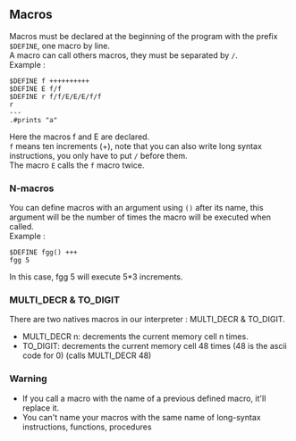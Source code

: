 ## Macros

Macros must be declared at the beginning of the program with the prefix `$DEFINE`, one macro by line.<br>
A macro can call others macros, they must be separated by `/`. <br>
Example :

```
$DEFINE f ++++++++++
$DEFINE E f/f
$DEFINE r f/f/E/E/E/f/f
r
---
.#prints "a"
```
 
 Here the macros f and E are declared.<br>
 `f` means ten increments (+), note that you can also write long syntax instructions, you only have to put `/` before them.<br>
 The macro `E` calls the `f` macro twice.
 
### N-macros
 
 You can define macros with an argument using `()` after its name, this argument will be the number of times the macro will be executed when called.<br>
 Example :
 ```
 $DEFINE fgg() +++
 fgg 5
 ```

 In this case, fgg 5 will execute 5*3 increments.
 
### MULTI_DECR & TO_DIGIT
 
 There are two natives macros in our interpreter :
 MULTI_DECR & TO_DIGIT.
 
 * MULTI_DECR n: decrements the current memory cell n times.
 * TO_DIGIT: decrements the current memory cell 48 times (48 is the ascii code for 0)
 (calls MULTI_DECR 48)

### Warning
* If you call a macro with the name of a previous defined macro, it'll replace it.
* You can't name your macros with the same name of long-syntax instructions, functions, procedures